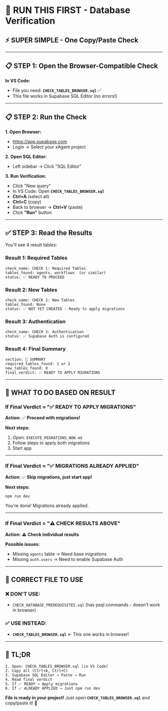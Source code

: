 # 🚀 RUN THIS FIRST - Database Verification

## ⚡ **SUPER SIMPLE - One Copy/Paste Check**

---

## 📋 **STEP 1: Open the Browser-Compatible Check**

**In VS Code:**
- File you need: **`CHECK_TABLES_BROWSER.sql`** ✅
- This file works in Supabase SQL Editor (no errors!)

---

## 📋 **STEP 2: Run the Check**

**1. Open Browser:**
   - https://app.supabase.com
   - Login → Select your xAgent project

**2. Open SQL Editor:**
   - Left sidebar → Click "SQL Editor"

**3. Run Verification:**
   - Click "New query"
   - In VS Code: Open **`CHECK_TABLES_BROWSER.sql`**
   - **Ctrl+A** (select all)
   - **Ctrl+C** (copy)
   - Back to browser → **Ctrl+V** (paste)
   - Click **"Run"** button

---

## ✅ **STEP 3: Read the Results**

You'll see 4 result tables:

### **Result 1: Required Tables**
```
check_name: CHECK 1: Required Tables
tables_found: agents, workflows  (or similar)
status: ✅ READY TO PROCEED
```

### **Result 2: New Tables**
```
check_name: CHECK 2: New Tables
tables_found: None
status: ✅ NOT YET CREATED - Ready to apply migrations
```

### **Result 3: Authentication**
```
check_name: CHECK 3: Authentication
status: ✅ Supabase Auth is configured
```

### **Result 4: Final Summary**
```
section: 🎯 SUMMARY
required_tables_found: 1 or 2
new_tables_found: 0
final_verdict: ✅ READY TO APPLY MIGRATIONS
```

---

## 🎯 **WHAT TO DO BASED ON RESULT**

### **If Final Verdict = "✅ READY TO APPLY MIGRATIONS"**
**Action:** ✅ **Proceed with migrations!**

**Next steps:**
1. Open: `EXECUTE_MIGRATIONS_NOW.md`
2. Follow steps to apply both migrations
3. Start app

---

### **If Final Verdict = "✅ MIGRATIONS ALREADY APPLIED"**
**Action:** ✅ **Skip migrations, just start app!**

**Next steps:**
```bash
npm run dev
```

You're done! Migrations already applied.

---

### **If Final Verdict = "⚠️ CHECK RESULTS ABOVE"**
**Action:** ⚠️ **Check individual results**

**Possible issues:**
- Missing `agents` table → Need base migrations
- Missing `auth.users` → Need to enable Supabase Auth

---

## 📁 **CORRECT FILE TO USE**

### **❌ DON'T USE:**
- `CHECK_DATABASE_PREREQUISITES.sql` (has psql commands - doesn't work in browser)

### **✅ USE INSTEAD:**
- **`CHECK_TABLES_BROWSER.sql`** ← This one works in browser!

---

## 🎯 **TL;DR**

```
1. Open: CHECK_TABLES_BROWSER.sql (in VS Code)
2. Copy all (Ctrl+A, Ctrl+C)
3. Supabase SQL Editor → Paste → Run
4. Read final verdict
5. If ✅ READY → Apply migrations
6. If ✅ ALREADY APPLIED → Just npm run dev
```

**File is ready in your project!** Just open **`CHECK_TABLES_BROWSER.sql`** and copy/paste it! 🚀


